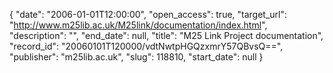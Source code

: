 {
  "date": "2006-01-01T12:00:00", 
  "open_access": true, 
  "target_url": "http://www.m25lib.ac.uk/M25link/documentation/index.html", 
  "description": "", 
  "end_date": null, 
  "title": "M25 Link Project documentation", 
  "record_id": "20060101T120000/vdtNwtpHGQzxmrY57QBvsQ==", 
  "publisher": "m25lib.ac.uk", 
  "slug": 118810, 
  "start_date": null
}

